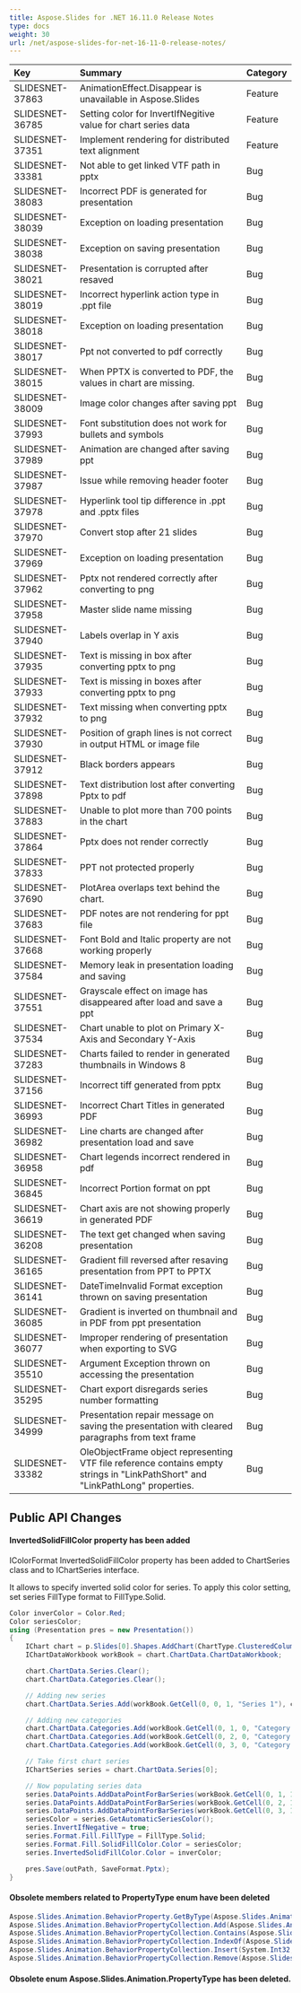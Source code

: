 ```yaml
---
title: Aspose.Slides for .NET 16.11.0 Release Notes
type: docs
weight: 30
url: /net/aspose-slides-for-net-16-11-0-release-notes/
---
```


|**Key** |**Summary** |**Category** |
| :- | :- | :- |
|SLIDESNET-37863|AnimationEffect.Disappear is unavailable in Aspose.Slides|Feature|
|SLIDESNET-36785|Setting color for InvertIfNegitive value for chart series data|Feature|
|SLIDESNET-37351|Implement rendering for distributed text alignment|Feature|
|SLIDESNET-33381|Not able to get linked VTF path in pptx|Bug|
|SLIDESNET-38083|Incorrect PDF is generated for presentation|Bug|
|SLIDESNET-38039|Exception on loading presentation|Bug|
|SLIDESNET-38038|Exception on saving presentation|Bug|
|SLIDESNET-38021|Presentation is corrupted after resaved|Bug|
|SLIDESNET-38019|Incorrect hyperlink action type in .ppt file|Bug|
|SLIDESNET-38018|Exception on loading presentation|Bug|
|SLIDESNET-38017|Ppt not converted to pdf correctly|Bug|
|SLIDESNET-38015|When PPTX is converted to PDF, the values in chart are missing.|Bug|
|SLIDESNET-38009|Image color changes after saving ppt|Bug|
|SLIDESNET-37993|Font substitution does not work for bullets and symbols|Bug|
|SLIDESNET-37989|Animation are changed after saving ppt|Bug|
|SLIDESNET-37987|Issue while removing header footer|Bug|
|SLIDESNET-37978|Hyperlink tool tip difference in .ppt and .pptx files|Bug|
|SLIDESNET-37970|Convert stop after 21 slides|Bug|
|SLIDESNET-37969|Exception on loading presentation|Bug|
|SLIDESNET-37962|Pptx not rendered correctly after converting to png|Bug|
|SLIDESNET-37958|Master slide name missing|Bug|
|SLIDESNET-37940|Labels overlap in Y axis|Bug|
|SLIDESNET-37935|Text is missing in box after converting pptx to png|Bug|
|SLIDESNET-37933|Text is missing in boxes after converting pptx to png|Bug|
|SLIDESNET-37932|Text missing when converting pptx to png|Bug|
|SLIDESNET-37930|Position of graph lines is not correct in output HTML or image file|Bug|
|SLIDESNET-37912|Black borders appears|Bug|
|SLIDESNET-37898|Text distribution lost after converting Pptx to pdf|Bug|
|SLIDESNET-37883|Unable to plot more than 700 points in the chart|Bug|
|SLIDESNET-37864|Pptx does not render correctly|Bug|
|SLIDESNET-37833|PPT not protected properly|Bug|
|SLIDESNET-37690|PlotArea overlaps text behind the chart.|Bug|
|SLIDESNET-37683|PDF notes are not rendering for ppt file|Bug|
|SLIDESNET-37668|Font Bold and Italic property are not working properly|Bug|
|SLIDESNET-37584|Memory leak in presentation loading and saving|Bug|
|SLIDESNET-37551|Grayscale effect on image has disappeared after load and save a ppt|Bug|
|SLIDESNET-37534|Chart unable to plot on Primary X-Axis and Secondary Y-Axis|Bug|
|SLIDESNET-37283|Charts failed to render in generated thumbnails in Windows 8|Bug|
|SLIDESNET-37156|Incorrect tiff generated from pptx|Bug|
|SLIDESNET-36993|Incorrect Chart Titles in generated PDF|Bug|
|SLIDESNET-36982|Line charts are changed after presentation load and save|Bug|
|SLIDESNET-36958|Chart legends incorrect rendered in pdf|Bug|
|SLIDESNET-36845|Incorrect Portion format on ppt|Bug|
|SLIDESNET-36619|Chart axis are not showing properly in generated PDF|Bug|
|SLIDESNET-36208|The text get changed when saving presentation|Bug|
|SLIDESNET-36165|Gradient fill reversed after resaving presentation from PPT to PPTX|Bug|
|SLIDESNET-36141|DateTimeInvalid Format exception thrown on saving presentation|Bug|
|SLIDESNET-36085|Gradient is inverted on thumbnail and in PDF from ppt presentation|Bug|
|SLIDESNET-36077|Improper rendering of presentation when exporting to SVG|Bug|
|SLIDESNET-35510|Argument Exception thrown on accessing the presentation|Bug|
|SLIDESNET-35295|Chart export disregards series number formatting|Bug|
|SLIDESNET-34999|Presentation repair message on saving the presentation with cleared paragraphs from text frame|Bug|
|SLIDESNET-33382|OleObjectFrame object representing VTF file reference contains empty strings in "LinkPathShort" and "LinkPathLong" properties.|Bug|

## **Public API Changes**
#### **InvertedSolidFillColor property has been added**
IColorFormat InvertedSolidFillColor property has been added to ChartSeries class and to IChartSeries interface.

It allows to specify inverted solid color for series. To apply this color setting, set series FillType format to FillType.Solid.

``` csharp
Color inverColor = Color.Red;
Color seriesColor;
using (Presentation pres = new Presentation())
{
    IChart chart = p.Slides[0].Shapes.AddChart(ChartType.ClusteredColumn, 100, 100, 400, 300);
    IChartDataWorkbook workBook = chart.ChartData.ChartDataWorkbook;

    chart.ChartData.Series.Clear();
    chart.ChartData.Categories.Clear();

    // Adding new series
    chart.ChartData.Series.Add(workBook.GetCell(0, 0, 1, "Series 1"), chart.Type);

    // Adding new categories
    chart.ChartData.Categories.Add(workBook.GetCell(0, 1, 0, "Category 1"));
    chart.ChartData.Categories.Add(workBook.GetCell(0, 2, 0, "Category 2"));
    chart.ChartData.Categories.Add(workBook.GetCell(0, 3, 0, "Category 3"));

    // Take first chart series
    IChartSeries series = chart.ChartData.Series[0];

    // Now populating series data
    series.DataPoints.AddDataPointForBarSeries(workBook.GetCell(0, 1, 1, -20));
    series.DataPoints.AddDataPointForBarSeries(workBook.GetCell(0, 2, 1, 50));
    series.DataPoints.AddDataPointForBarSeries(workBook.GetCell(0, 3, 1, -30));
    seriesColor = series.GetAutomaticSeriesColor();
    series.InvertIfNegative = true;
    series.Format.Fill.FillType = FillType.Solid;
    series.Format.Fill.SolidFillColor.Color = seriesColor;
    series.InvertedSolidFillColor.Color = inverColor;

    pres.Save(outPath, SaveFormat.Pptx);
}
``` 
#### **Obsolete members related to PropertyType enum have been deleted**
``` csharp
Aspose.Slides.Animation.BehaviorProperty.GetByType(Aspose.Slides.Animation.PropertyType)
Aspose.Slides.Animation.BehaviorPropertyCollection.Add(Aspose.Slides.Animation.PropertyType)
Aspose.Slides.Animation.BehaviorPropertyCollection.Contains(Aspose.Slides.Animation.PropertyType)
Aspose.Slides.Animation.BehaviorPropertyCollection.IndexOf(Aspose.Slides.Animation.PropertyType)
Aspose.Slides.Animation.BehaviorPropertyCollection.Insert(System.Int32,Aspose.Slides.Animation.PropertyType)
Aspose.Slides.Animation.BehaviorPropertyCollection.Remove(Aspose.Slides.Animation.PropertyType)
```
#### **Obsolete enum Aspose.Slides.Animation.PropertyType has been deleted.**
